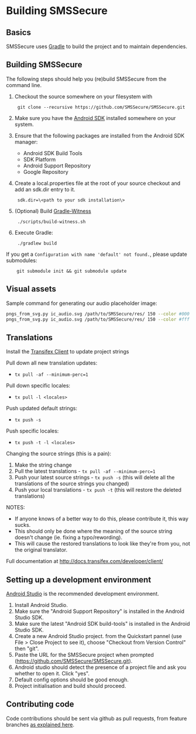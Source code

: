 Building SMSSecure
==================

Basics
------

SMSSecure uses [Gradle](http://gradle.org) to build the project and to maintain
dependencies.

Building SMSSecure
------------------

The following steps should help you (re)build SMSSecure from the command line.

1. Checkout the source somewhere on your filesystem with

        git clone --recursive https://github.com/SMSSecure/SMSSecure.git

2. Make sure you have the [Android SDK](https://developer.android.com/sdk/index.html) installed somewhere on your system.
3. Ensure that the following packages are installed from the Android SDK manager:
    * Android SDK Build Tools
    * SDK Platform
    * Android Support Repository
    * Google Repository
4. Create a local.properties file at the root of your source checkout and add an sdk.dir entry to it.

        sdk.dir=\<path to your sdk installation\>

5. (Optional) Build [Gradle-Witness](https://github.com/WhisperSystems/gradle-witness)

        ./scripts/build-witness.sh

6. Execute Gradle:

        ./gradlew build

If you get a `Configuration with name 'default' not found.`, please update submodules:

        git submodule init && git submodule update

Visual assets
-------------

Sample command for generating our audio placeholder image:

```bash
pngs_from_svg.py ic_audio.svg /path/to/SMSSecure/res/ 150 --color #000 --opacity 0.54 --suffix _light
pngs_from_svg.py ic_audio.svg /path/to/SMSSecure/res/ 150 --color #fff --opacity 1.00 --suffix _light
```


Translations
------------

Install the [Transifex Client](http://docs.transifex.com/developer/client/setup) to update project strings

Pull down all new translation updates:
 - `tx pull -af --minimum-perc=1`

Pull down specific locales:
 - `tx pull -l <locales>`

Push updated default strings:
 - `tx push -s`

Push specific locales:
 - `tx push -t -l <locales>`

Changing the source strings (this is a pain):
 1. Make the string change
 2. Pull the latest translations - `tx pull -af --minimum-perc=1`
 3. Push your latest source strings - `tx push -s` (this will delete all the translations of the source strings you changed)
 4. Push your local translations - `tx push -t` (this will restore the deleted translations)

 NOTES:
   - If anyone knows of a better way to do this, please contribute it, this way sucks.
   - This should only be done where the meaning of the source string doesn't change (ie. fixing a typo/rewording).
   - This will cause the restored translations to look like they're from you, not the original translator.


Full documentation at <http://docs.transifex.com/developer/client/>

Setting up a development environment
------------------------------------

[Android Studio](https://developer.android.com/sdk/installing/studio.html) is the recommended development environment.

1. Install Android Studio.
2. Make sure the "Android Support Repository" is installed in the Android Studio SDK.
3. Make sure the latest "Android SDK build-tools" is installed in the Android Studio SDK.
4. Create a new Android Studio project. from the Quickstart pannel (use File > Close Project to see it), choose "Checkout from Version Control" then "git".
5. Paste the URL for the SMSSecure project when prompted (https://github.com/SMSSecure/SMSSecure.git).
6. Android studio should detect the presence of a project file and ask you whether to open it. Click "yes".
7. Default config options should be good enough.
8. Project initialisation and build should proceed.

Contributing code
-----------------

Code contributions should be sent via github as pull requests, from feature branches [as explained here](https://help.github.com/articles/using-pull-requests).
